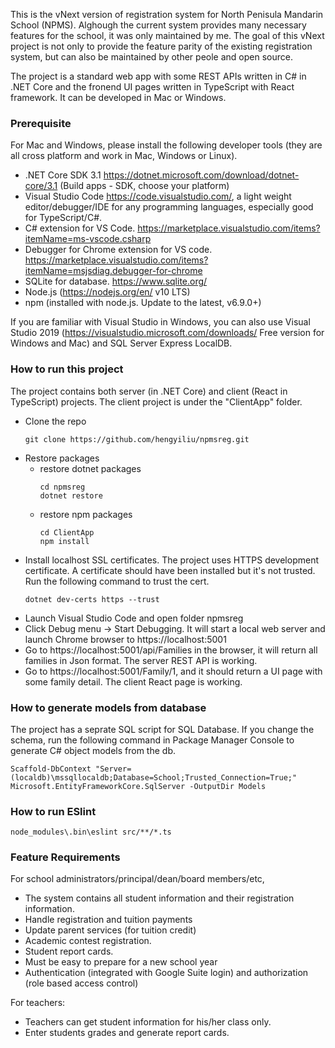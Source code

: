 ﻿This is the vNext version of registration system for North Penisula Mandarin School (NPMS). Alghough the current system provides many necessary features for the school, it was only maintained by me. The goal of this vNext project is not only to provide the feature parity of the existing
registration system, but can also be maintained by other peole and open source.

The project is a standard web app with some REST APIs written in C# in .NET Core and the fronend UI pages written in TypeScript with React framework. It can be developed in Mac or Windows.

### Prerequisite
For Mac and Windows, please install the following developer tools (they are all cross platform and work in Mac, Windows or Linux).
- .NET Core SDK 3.1 https://dotnet.microsoft.com/download/dotnet-core/3.1 (Build apps - SDK, choose your platform)
- Visual Studio Code https://code.visualstudio.com/, a light weight editor/debugger/IDE for any programming languages, especially good for TypeScript/C#.
- C# extension for VS Code. https://marketplace.visualstudio.com/items?itemName=ms-vscode.csharp
- Debugger for Chrome extension for VS code. https://marketplace.visualstudio.com/items?itemName=msjsdiag.debugger-for-chrome
- SQLite for database. https://www.sqlite.org/
- Node.js (https://nodejs.org/en/ v10 LTS)
- npm (installed with node.js. Update to the latest, v6.9.0+)


If you are familiar with Visual Studio in Windows, you can also use Visual Studio 2019 (https://visualstudio.microsoft.com/downloads/ Free version for Windows and Mac) and SQL Server Express LocalDB.

### How to run this project
The project contains both server (in .NET Core) and client (React in TypeScript) projects. The client project is under the "ClientApp" folder.

- Clone the repo
  ```Shell
  git clone https://github.com/hengyiliu/npmsreg.git
  ```
- Restore packages
  - restore dotnet packages
    ```Shell
    cd npmsreg
    dotnet restore
    ```
  - restore npm packages
    ```Shell
    cd ClientApp
    npm install
    ```
- Install localhost SSL certificates. The project uses HTTPS development certificate. A certificate should have been installed but it's not trusted. Run the following command to trust the cert.
  ```Shell
  dotnet dev-certs https --trust
  ```
- Launch Visual Studio Code and open folder npmsreg
- Click Debug menu -> Start Debugging. It will start a local web server and launch Chrome browser to https://localhost:5001
- Go to https://localhost:5001/api/Families in the browser, it will return all families in Json format. The server REST API is working.
- Go to https://localhost:5001/Family/1, and it should return a UI page with some family detail. The client React page is working.


### How to generate models from database
The project has a seprate SQL script for SQL Database. If you change the schema, run the following command in Package Manager Console to generate C# object models from the db.
```Shell
Scaffold-DbContext "Server=(localdb)\mssqllocaldb;Database=School;Trusted_Connection=True;" Microsoft.EntityFrameworkCore.SqlServer -OutputDir Models
```

### How to run ESlint
```Shell
node_modules\.bin\eslint src/**/*.ts
```

### Feature Requirements
For school administrators/principal/dean/board members/etc, 
- The system contains all student information and their registration information.
- Handle registration and tuition payments
- Update parent services (for tuition credit)
- Academic contest registration.
- Student report cards.
- Must be easy to prepare for a new school year
- Authentication (integrated with Google Suite login) and authorization (role based access control)

For teachers:
- Teachers can get student information for his/her class only.
- Enter students grades and generate report cards.
